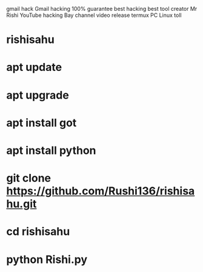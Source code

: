 gmail hack Gmail hacking 100% guarantee best hacking best tool
creator Mr Rishi 
YouTube hacking Bay channel  video release
 termux PC Linux toll
# rishisahu
# apt update
# apt upgrade
# apt install got
# apt install python
# git clone https://github.com/Rushi136/rishisahu.git
# cd rishisahu
# python Rishi.py
